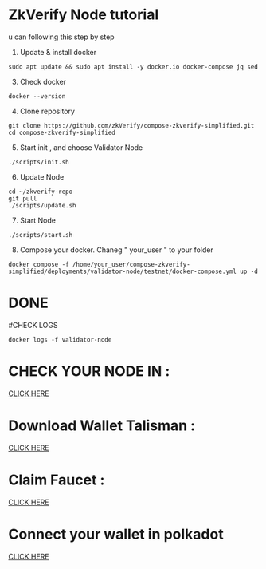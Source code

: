 # ZkVerify Node tutorial

u can following this step by step
1. Update & install docker
```
sudo apt update && sudo apt install -y docker.io docker-compose jq sed
```

3. Check docker 
```
docker --version
```

4. Clone repository
```
git clone https://github.com/zkVerify/compose-zkverify-simplified.git
cd compose-zkverify-simplified
```

5. Start init , and choose Validator Node
```
./scripts/init.sh
```

6. Update Node
```
cd ~/zkverify-repo
git pull
./scripts/update.sh
```

7. Start Node
```
./scripts/start.sh
```

8. Compose your docker. Chaneg " your_user " to your folder
```
docker compose -f /home/your_user/compose-zkverify-simplified/deployments/validator-node/testnet/docker-compose.yml up -d
```

# DONE

#CHECK LOGS
```
docker logs -f validator-node
```

# CHECK YOUR NODE IN :
[CLICK HERE ](https://testnet-telemetry.zkverify.io/#/0xc00425dcaa0a1bc5bf1163a2d69d7abb2cc6180de78b4e10297b31a4d9cc928a)

# Download Wallet Talisman :
[CLICK HERE](https://chromewebstore.google.com/detail/talisman-wallet/fijngjgcjhjmmpcmkeiomlglpeiijkld)

# Claim Faucet :
[CLICK HERE](https://zkverify-faucet.zkverify.io/)

# Connect your wallet in polkadot
[CLICK HERE](https://polkadot.js.org/apps/?rpc=wss%3A%2F%2Ftestnet-rpc.zkverify.io#/staking)



